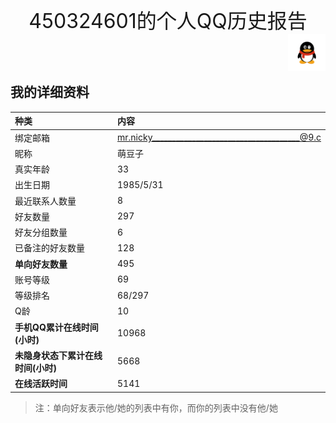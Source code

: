 
<p align="center">
    <font size='6px'>450324601的个人QQ历史报告</font>
    <img src="data/qq_icon.png" align="right" height="60">
</p>

<br/><br/>
## 我的详细资料
种类|内容
:- | :-
绑定邮箱|mr.nicky_____________________________________@9.c
昵称|萌豆子
真实年龄|33
出生日期|1985/5/31
最近联系人数量|8
好友数量|297
好友分组数量|6
已备注的好友数量|128
**单向好友数量**|495
账号等级|69
等级排名|68/297
Q龄|10
**手机QQ累计在线时间(小时)**|10968
**未隐身状态下累计在线时间(小时)**|5668
**在线活跃时间**|5141

> 注：单向好友表示他/她的列表中有你，而你的列表中没有他/她
